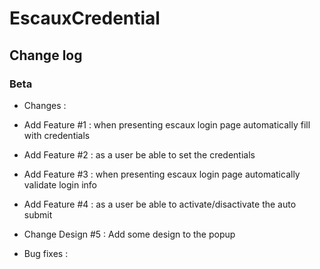# EscauxCredential

## Change log 

### Beta
+ Changes :
 
 + Add Feature #1 : when presenting escaux login page automatically fill with credentials
    
 + Add Feature #2 : as a user be able to set the credentials
    
 + Add Feature #3 : when presenting escaux login page automatically validate login info
    
 + Add Feature #4 : as a user be able to activate/disactivate the auto submit
    

 + Change Design #5 : Add some design to the popup

+ Bug fixes : 
    

